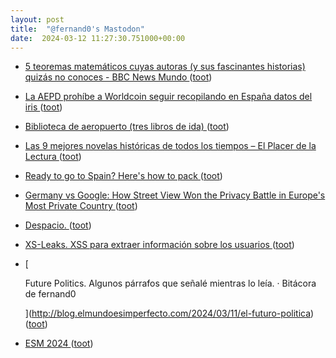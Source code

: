 ```yaml
---
layout: post
title:  "@fernand0's Mastodon"
date:  2024-03-12 11:27:30.751000+00:00
---
```

*  [5 teoremas matemáticos cuyas autoras (y sus fascinantes historias) quizás no conoces - BBC News Mundo ](https://www.bbc.com/mundo/noticias-4736509) ([toot](https://mastodon.social/@fernand0/112082475466708343))
*  [La AEPD prohíbe a Worldcoin seguir recopilando en España datos del iris ](https://efe.com/economia/2024-03-06/aepd-prohibe-worldcoin-seguir-recopilando-espana-datos-iris) ([toot](https://mastodon.social/@fernand0/112082158267627956))
*  [Biblioteca de aeropuerto (tres libros de ida)  ](https://www.revistaelobservador.com/opinion/89-el-lector-vago/19449-biblioteca-de-aeropuerto-tres-libros-de-ida) ([toot](https://mastodon.social/@fernand0/112082042360814935))
*  [Las 9 mejores novelas históricas de todos los tiempos – El Placer de la Lectura ](https://elplacerdelalectura.com/2024/03/las-9-mejores-novelas-historicas-de-todos-los-tiempos.htm) ([toot](https://mastodon.social/@fernand0/112080391087462044))
*  [Ready to go to Spain? Here's how to pack ](https://www.lonelyplanet.com/articles/packing-list-advice-spai) ([toot](https://mastodon.social/@fernand0/112078447873105256))
*  [Germany vs Google: How Street View Won the Privacy Battle in Europe's Most Private Country ](https://petapixel.com/2024/03/08/germany-vs-google-how-street-view-won-the-privacy-battle-in-europes-most-private-country) ([toot](https://mastodon.social/@fernand0/112078273861781890))
*  [Despacio. ](https://avecesunafoto.wordpress.com/2024/03/11/despacio) ([toot](https://mastodon.social/@fernand0/112078199574356873))
*  [XS-Leaks. XSS para extraer información sobre los usuarios ](http://fernand0.github.io//fugas-cruzadas-datos) ([toot](https://mastodon.social/@fernand0/112078156270592747))
*  [
    
      Future Politics. Algunos párrafos que señalé mientras lo leía. · Bitácora de fernand0
    
   ](http://blog.elmundoesimperfecto.com/2024/03/11/el-futuro-politica) ([toot](https://mastodon.social/@fernand0/112078016987998106))
*  [ESM 2024 ](https://www.eurosis.org/conf/esm/2024/index.htm) ([toot](https://mastodon.social/@fernand0/112077990269168625))

